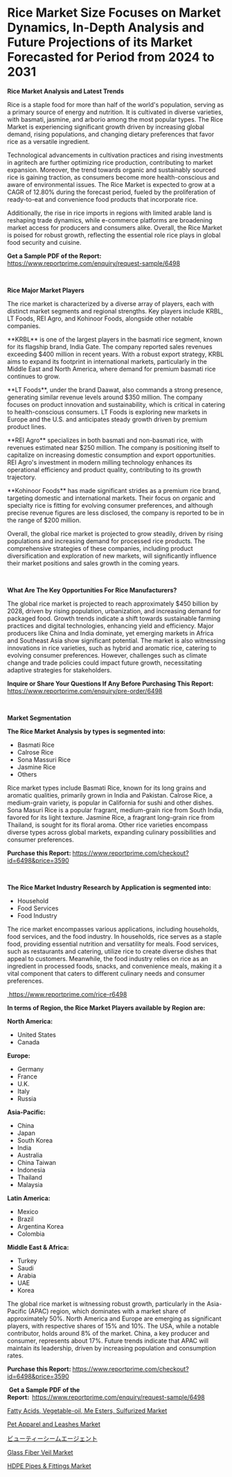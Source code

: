 <p><h1>Rice Market Size Focuses on Market Dynamics, In-Depth Analysis and Future Projections of its Market Forecasted for Period from 2024 to 2031</h1></p><p><strong>Rice Market Analysis and Latest Trends</strong></p>
<p><p>Rice is a staple food for more than half of the world's population, serving as a primary source of energy and nutrition. It is cultivated in diverse varieties, with basmati, jasmine, and arborio among the most popular types. The Rice Market is experiencing significant growth driven by increasing global demand, rising populations, and changing dietary preferences that favor rice as a versatile ingredient. </p><p>Technological advancements in cultivation practices and rising investments in agritech are further optimizing rice production, contributing to market expansion. Moreover, the trend towards organic and sustainably sourced rice is gaining traction, as consumers become more health-conscious and aware of environmental issues. The Rice Market is expected to grow at a CAGR of 12.80% during the forecast period, fueled by the proliferation of ready-to-eat and convenience food products that incorporate rice. </p><p>Additionally, the rise in rice imports in regions with limited arable land is reshaping trade dynamics, while e-commerce platforms are broadening market access for producers and consumers alike. Overall, the Rice Market is poised for robust growth, reflecting the essential role rice plays in global food security and cuisine.</p></p>
<p><strong>Get a Sample PDF of the Report:&nbsp;</strong> <a href="https://www.reportprime.com/enquiry/request-sample/6498">https://www.reportprime.com/enquiry/request-sample/6498</a></p>
<p>&nbsp;</p>
<p><strong>Rice Major Market Players</strong></p>
<p><p>The rice market is characterized by a diverse array of players, each with distinct market segments and regional strengths. Key players include KRBL, LT Foods, REI Agro, and Kohinoor Foods, alongside other notable companies.</p><p>**KRBL** is one of the largest players in the basmati rice segment, known for its flagship brand, India Gate. The company reported sales revenues exceeding $400 million in recent years. With a robust export strategy, KRBL aims to expand its footprint in international markets, particularly in the Middle East and North America, where demand for premium basmati rice continues to grow.</p><p>**LT Foods**, under the brand Daawat, also commands a strong presence, generating similar revenue levels around $350 million. The company focuses on product innovation and sustainability, which is critical in catering to health-conscious consumers. LT Foods is exploring new markets in Europe and the U.S. and anticipates steady growth driven by premium product lines.</p><p>**REI Agro** specializes in both basmati and non-basmati rice, with revenues estimated near $250 million. The company is positioning itself to capitalize on increasing domestic consumption and export opportunities. REI Agro's investment in modern milling technology enhances its operational efficiency and product quality, contributing to its growth trajectory.</p><p>**Kohinoor Foods** has made significant strides as a premium rice brand, targeting domestic and international markets. Their focus on organic and specialty rice is fitting for evolving consumer preferences, and although precise revenue figures are less disclosed, the company is reported to be in the range of $200 million.</p><p>Overall, the global rice market is projected to grow steadily, driven by rising populations and increasing demand for processed rice products. The comprehensive strategies of these companies, including product diversification and exploration of new markets, will significantly influence their market positions and sales growth in the coming years.</p></p>
<p>&nbsp;</p>
<p><strong>What Are The Key Opportunities For Rice Manufacturers?</strong></p>
<p><p>The global rice market is projected to reach approximately $450 billion by 2028, driven by rising population, urbanization, and increasing demand for packaged food. Growth trends indicate a shift towards sustainable farming practices and digital technologies, enhancing yield and efficiency. Major producers like China and India dominate, yet emerging markets in Africa and Southeast Asia show significant potential. The market is also witnessing innovations in rice varieties, such as hybrid and aromatic rice, catering to evolving consumer preferences. However, challenges such as climate change and trade policies could impact future growth, necessitating adaptive strategies for stakeholders.</p></p>
<p><strong>Inquire or Share Your Questions If Any Before Purchasing This Report:</strong> <a href="https://www.reportprime.com/enquiry/pre-order/6498">https://www.reportprime.com/enquiry/pre-order/6498</a></p>
<p>&nbsp;</p>
<p><strong>Market Segmentation</strong></p>
<p><strong>The Rice Market Analysis by types is segmented into:</strong></p>
<p><ul><li>Basmati Rice</li><li>Calrose Rice</li><li>Sona Massuri Rice</li><li>Jasmine Rice</li><li>Others</li></ul></p>
<p><p>Rice market types include Basmati Rice, known for its long grains and aromatic qualities, primarily grown in India and Pakistan. Calrose Rice, a medium-grain variety, is popular in California for sushi and other dishes. Sona Masuri Rice is a popular fragrant, medium-grain rice from South India, favored for its light texture. Jasmine Rice, a fragrant long-grain rice from Thailand, is sought for its floral aroma. Other rice varieties encompass diverse types across global markets, expanding culinary possibilities and consumer preferences.</p></p>
<p><strong>Purchase this Report:&nbsp;</strong><a href="https://www.reportprime.com/checkout?id=6498&price=3590">https://www.reportprime.com/checkout?id=6498&price=3590</a></p>
<p>&nbsp;</p>
<p><strong>The Rice Market Industry Research by Application is segmented into:</strong></p>
<p><ul><li>Household</li><li>Food Services</li><li>Food Industry</li></ul></p>
<p><p>The rice market encompasses various applications, including households, food services, and the food industry. In households, rice serves as a staple food, providing essential nutrition and versatility for meals. Food services, such as restaurants and catering, utilize rice to create diverse dishes that appeal to customers. Meanwhile, the food industry relies on rice as an ingredient in processed foods, snacks, and convenience meals, making it a vital component that caters to different culinary needs and consumer preferences.</p></p>
<p><a href="https://www.reportprime.com/rice-r6498">&nbsp;https://www.reportprime.com/rice-r6498</a></p>
<p><strong>In terms of Region, the Rice Market Players available by Region are:</strong></p>
<p>
    <p> <strong> North America: </strong>
        <ul>
            <li>United States</li>
            <li>Canada</li>
        </ul>
        </p> 
    <p> <strong> Europe: </strong>
        <ul>
            <li>Germany</li>
            <li>France</li>
            <li>U.K.</li>
            <li>Italy</li>
            <li>Russia</li>
        </ul>
        </p> 
    <p> <strong> Asia-Pacific: </strong>
        <ul>
            <li>China</li>
            <li>Japan</li>
            <li>South Korea</li>
            <li>India</li>
            <li>Australia</li>
            <li>China Taiwan</li>
            <li>Indonesia</li>
            <li>Thailand</li>
            <li>Malaysia</li>
        </ul>
        </p> 
    <p> <strong> Latin America: </strong>
        <ul>
            <li>Mexico</li>
            <li>Brazil</li>
            <li>Argentina Korea</li>
            <li>Colombia</li>
        </ul>
        </p> 
    <p> <strong> Middle East & Africa: </strong>
        <ul>
            <li>Turkey</li>
            <li>Saudi</li>
            <li>Arabia</li>
            <li>UAE</li>
            <li>Korea</li>
        </ul>
    </p>
    </p>
<p><p>The global rice market is witnessing robust growth, particularly in the Asia-Pacific (APAC) region, which dominates with a market share of approximately 50%. North America and Europe are emerging as significant players, with respective shares of 15% and 10%. The USA, while a notable contributor, holds around 8% of the market. China, a key producer and consumer, represents about 17%. Future trends indicate that APAC will maintain its leadership, driven by increasing population and consumption rates.</p></p>
<p><strong>Purchase this Report: </strong><a href="https://www.reportprime.com/checkout?id=6498&price=3590">https://www.reportprime.com/checkout?id=6498&price=3590</a></p>
<p>&nbsp;<strong>Get a Sample PDF of the Report:&nbsp;&nbsp;</strong><a href="https://www.reportprime.com/enquiry/request-sample/6498">https://www.reportprime.com/enquiry/request-sample/6498</a></p>
<p><strong></strong></p>
<p><p><a href="https://www.linkedin.com/pulse/navigating-fatty-acids-vegetable-oil-me-esters-sulfurized-h1wce?trackingId=0tVLhf1kQWuFWdAY1lx%2B7A%3D%3D">Fatty Acids, Vegetable-oil, Me Esters, Sulfurized Market</a></p><p><a href="https://issuu.com/reportprime-2/docs/pet-apparel-and-leashes-market-size_920b18e58fa024">Pet Apparel and Leashes Market</a></p><p><a href="https://medium.com/@skylarreilly36/%E3%83%93%E3%83%A5%E3%83%BC%E3%83%86%E3%82%A3%E3%83%BC%E3%82%B7%E3%83%BC%E3%83%A0%E3%82%A8%E3%83%BC%E3%82%B8%E3%82%A7%E3%83%B3%E3%83%88%E7%94%A3%E6%A5%AD%E5%88%86%E6%9E%90%E3%83%AC%E3%83%9D%E3%83%BC%E3%83%88-%E3%82%A2%E3%83%97%E3%83%AA%E3%82%B1%E3%83%BC%E3%82%B7%E3%83%A7%E3%83%B3-%E5%9C%B0%E5%9F%9F-%E7%AB%B6%E4%BA%89%E6%88%A6%E7%95%A5-2024-2031-%E3%81%AB%E3%82%88%E3%82%8B%E5%B8%82%E5%A0%B4%E8%A6%8F%E6%A8%A1-%E3%82%B7%E3%82%A7%E3%82%A2-%E3%83%88%E3%83%AC%E3%83%B3%E3%83%89-fd87ee6c245b">ビューティーシームエージェント</a></p><p><a href="https://medium.com/@kair.irfan6/pioneering-growth-analyzing-global-glass-fiber-veil-market-dynamics-2024-2031-63a800fa326d">Glass Fiber Veil Market</a></p><p><a href="https://medium.com/@kair.irfan6/unlocking-growth-potential-market-strategic-analysis-of-hdpe-pipes-fittings-market-forecasted-d42139f5b5a4">HDPE Pipes & Fittings Market</a></p></p>